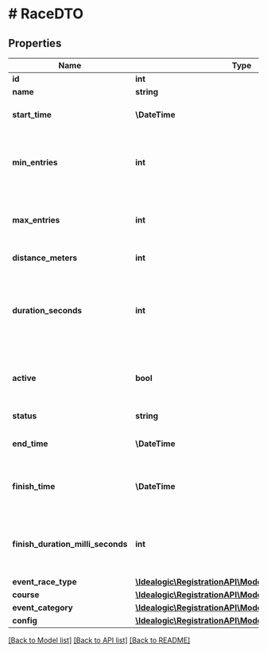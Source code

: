 # # RaceDTO

## Properties

Name | Type | Description | Notes
------------ | ------------- | ------------- | -------------
**id** | **int** |  | [optional]
**name** | **string** |  | [optional]
**start_time** | **\DateTime** | Scheduled or actual start of the race. | [optional]
**min_entries** | **int** | Configuration: Minimum number of entries required to host this race. | [optional]
**max_entries** | **int** | Configuration: Maximum number of entries for this race. | [optional]
**distance_meters** | **int** | Distance of this race. | [optional]
**duration_seconds** | **int** | Duration of this race. This is an estimation prior to the race and the actual after the race. | [optional]
**active** | **bool** | Indicate if this race is going to happen or has happened. |
**status** | **string** | Race lifecycle status. |
**end_time** | **\DateTime** | Time when timing for the group ended. | [optional]
**finish_time** | **\DateTime** | Time when the first participant in this group finished. | [optional]
**finish_duration_milli_seconds** | **int** | The race duration in milli seconds of the fastest Participant in this group. | [optional]
**event_race_type** | [**\Idealogic\RegistrationAPI\Model\EventRaceTypeDTO**](EventRaceTypeDTO.md) |  |
**course** | [**\Idealogic\RegistrationAPI\Model\CourseDTO**](CourseDTO.md) |  |
**event_category** | [**\Idealogic\RegistrationAPI\Model\EventCategoryDTO**](EventCategoryDTO.md) |  |
**config** | [**\Idealogic\RegistrationAPI\Model\RaceTypeConfigDTO**](RaceTypeConfigDTO.md) |  | [optional]

[[Back to Model list]](../../README.md#models) [[Back to API list]](../../README.md#endpoints) [[Back to README]](../../README.md)
